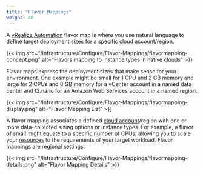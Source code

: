 ```yaml
---
title: "Flavor Mappings"
weight: 40
---
```


A [vRealize Automation](https://www.vmware.com/products/vrealize-automation.html) flavor map is where you use natural language to define target deployment sizes for a specific [cloud account](/Infrastructure/Connections/Cloud-Accounts/)/region.

{{< img src="/Infrastructure/Configure/Flavor-Mappings/flavormapping-concept.png" alt="Flavors mapping to instance types in native clouds" >}}

Flavor maps express the deployment sizes that make sense for your environment. One example might be small for 1 CPU and 2 GB memory and large for 2 CPUs and 8 GB memory for a vCenter account in a named data center and t2.nano for an Amazon Web Services account in a named region.

{{< img src="/Infrastructure/Configure/Flavor-Mappings/flavormapping-display.png" alt="Flavor Mapping List" >}}


A flavor mapping associates a defined [cloud account](/Infrastructure/Connections/Cloud-Accounts/)/region with one or more data-collected sizing options or instance types. For example, a flavor of small might equate to a specific number of CPUs, allowing you to scale your [resources](/Infrastructure/Resources/) to the requirements of your target workload. 
Flavor mappings are regional settings.

{{< img src="/Infrastructure/Configure/Flavor-Mappings/flavormapping-details.png" alt="Flavor Mapping Details" >}}